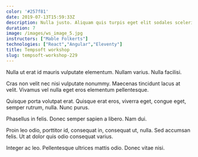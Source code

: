 ```yaml
---
color: '#257f81'
date: 2019-07-13T15:59:33Z
description: Nulla justo. Aliquam quis turpis eget elit sodales scelerisque.
duration: 7
image: /images/ws_image_5.jpg
instructors: ["Mable Folkerts"]
technologies: ["React","Angular","Eleventy"]
title: Tempsoft workshop
slug: tempsoft-workshop-229
---
```

Nulla ut erat id mauris vulputate elementum. Nullam varius. Nulla facilisi.

Cras non velit nec nisi vulputate nonummy. Maecenas tincidunt lacus at velit. Vivamus vel nulla eget eros elementum pellentesque.

Quisque porta volutpat erat. Quisque erat eros, viverra eget, congue eget, semper rutrum, nulla. Nunc purus.

Phasellus in felis. Donec semper sapien a libero. Nam dui.

Proin leo odio, porttitor id, consequat in, consequat ut, nulla. Sed accumsan felis. Ut at dolor quis odio consequat varius.

Integer ac leo. Pellentesque ultrices mattis odio. Donec vitae nisi.
